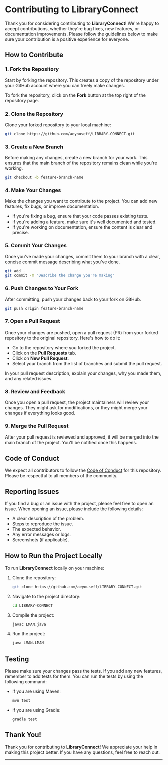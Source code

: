 # Contributing to LibraryConnect

Thank you for considering contributing to **LibraryConnect**! We're happy to accept contributions, whether they're bug fixes, new features, or documentation improvements. Please follow the guidelines below to make sure your contribution is a positive experience for everyone.

## How to Contribute

### 1. **Fork the Repository**

Start by forking the repository. This creates a copy of the repository under your GitHub account where you can freely make changes.

To fork the repository, click on the **Fork** button at the top right of the repository page.

### 2. **Clone the Repository**

Clone your forked repository to your local machine:

```bash
git clone https://github.com/aeyouseff/LIBRARY-CONNECT.git
```

### 3. **Create a New Branch**

Before making any changes, create a new branch for your work. This ensures that the main branch of the repository remains clean while you're working.

```bash
git checkout -b feature-branch-name
```

### 4. **Make Your Changes**

Make the changes you want to contribute to the project. You can add new features, fix bugs, or improve documentation.

- If you're fixing a bug, ensure that your code passes existing tests.
- If you're adding a feature, make sure it's well documented and tested.
- If you're working on documentation, ensure the content is clear and precise.

### 5. **Commit Your Changes**

Once you've made your changes, commit them to your branch with a clear, concise commit message describing what you've done.

```bash
git add .
git commit -m "Describe the change you're making"
```

### 6. **Push Changes to Your Fork**

After committing, push your changes back to your fork on GitHub.

```bash
git push origin feature-branch-name
```

### 7. **Open a Pull Request**

Once your changes are pushed, open a pull request (PR) from your forked repository to the original repository. Here's how to do it:

- Go to the repository where you forked the project.
- Click on the **Pull Requests** tab.
- Click on **New Pull Request**.
- Select your branch from the list of branches and submit the pull request.

In your pull request description, explain your changes, why you made them, and any related issues.

### 8. **Review and Feedback**

Once you open a pull request, the project maintainers will review your changes. They might ask for modifications, or they might merge your changes if everything looks good.

### 9. **Merge the Pull Request**

After your pull request is reviewed and approved, it will be merged into the main branch of the project. You'll be notified once this happens.

## Code of Conduct

We expect all contributors to follow the [Code of Conduct](CODE_OF_CONDUCT.md) for this repository. Please be respectful to all members of the community.

## Reporting Issues

If you find a bug or an issue with the project, please feel free to open an issue. When opening an issue, please include the following details:

- A clear description of the problem.
- Steps to reproduce the issue.
- The expected behavior.
- Any error messages or logs.
- Screenshots (if applicable).

## How to Run the Project Locally

To run **LibraryConnect** locally on your machine:

1. Clone the repository:

    ```bash
    git clone https://github.com/aeyouseff/LIBRARY-CONNECT.git
    ```

2. Navigate to the project directory:

    ```bash
    cd LIBRARY-CONNECT
    ```

3. Compile the project:

    ```bash
    javac LMAN.java
    ```

4. Run the project:

    ```bash
    java LMAN.LMAN
    ```

## Testing

Please make sure your changes pass the tests. If you add any new features, remember to add tests for them. You can run the tests by using the following command:

- If you are using Maven:

    ```bash
    mvn test
    ```

- If you are using Gradle:

    ```bash
    gradle test
    ```

## Thank You!

Thank you for contributing to **LibraryConnect**! We appreciate your help in making this project better. If you have any questions, feel free to reach out.

---

